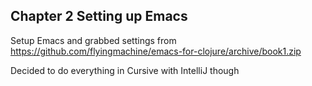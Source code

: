 ## Chapter 2 Setting up Emacs

Setup Emacs and grabbed settings from https://github.com/flyingmachine/emacs-for-clojure/archive/book1.zip

Decided to do everything in Cursive with IntelliJ though


